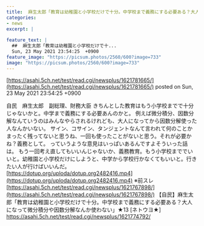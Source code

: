 ```yaml
---
title:  麻生太郎「教育は幼稚園と小学校だけで十分。中学校まで義務にする必要ある？大人になって微分積分や因数分解なんか使わない」★14  
categories:
- news
excerpt: |
  
feature_text: |
  ##  麻生太郎「教育は幼稚園と小学校だけで十...
  Sun, 23 May 2021 23:54:25  +0900
feature_image: "https://picsum.photos/2560/600?image=733"
image: "https://picsum.photos/2560/600?image=733"
---
```


[https://asahi.5ch.net/test/read.cgi/newsplus/1621781665/](https://asahi.5ch.net/test/read.cgi/newsplus/1621781665/)
posted on Sun, 23 May 2021 23:54:25  +0900

<!--more-->

自民　麻生太郎　副総理、財務大臣 きちんとした教育はもう小学校までで十分じゃないかと。中学まで義務にする必要あんのかと。 例えば微分積分、因数分解なんていうのはみんなやらされるけれども、大人になってから因数分解使った人なんかいない。 サイン、コサイン、タンジェントなんて言われて何のことかまったく残ってないと思うね、一回も使ったことがないと思う。それが必要かね？義務として。 っていうような意見はいっぱいあるんですよそういった話は。 もう一回考え直してもいいんじゃないか、義務教育。もう小学校まででいいと。幼稚園と小学校だけにしようと、中学から学校行かなくてもいいと。行きたい人が行けばいいんだ。 [https://dotup.org/uploda/dotup.org2482416.mp4](https://dotup.org/uploda/dotup.org2482416.mp4) ※前スレ [https://asahi.5ch.net/test/read.cgi/newsplus/1621767898/](https://asahi.5ch.net/test/read.cgi/newsplus/1621767898/) 【自民】麻生太郎「教育は幼稚園と小学校だけで十分。中学校まで義務にする必要ある？大人になって微分積分や因数分解なんか使わない」★13 [ネトウヨ★] https://asahi.5ch.net/test/read.cgi/newsplus/1621774792/

